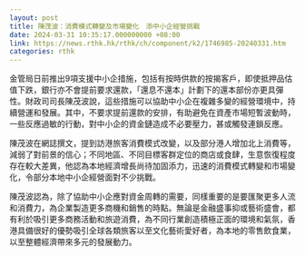 ```yaml
---
layout: post
title: 陳茂波：消費模式轉變及市場變化　添中小企經營挑戰
date: 2024-03-31 10:35:17.000000000 +08:00
link: https://news.rthk.hk/rthk/ch/component/k2/1746985-20240331.htm
categories: rthk
---
```


金管局日前推出9項支援中小企措施，包括有按時供款的按揭客戶，即使抵押品估值下跌，銀行亦不會提前要求還款，「還息不還本」計劃下的還本部份亦更具彈性。財政司司長陳茂波說，這些措施可以協助中小企在複雜多變的經營環境中，持續營運和發展。其中，不要求提前還款的安排，有助避免在資產市場短暫波動時，一些反應過敏的行動，對中小企的資金鏈造成不必要壓力，甚或觸發連鎖反應。

陳茂波在網誌撰文，提到訪港旅客消費模式改變，以及部分港人增加北上消費等，減弱了對前景的信心；不同地區、不同目標客群定位的商店或食肆，生意恢復程度存在較大差異，他認為本地經濟增長尚待加固添力，迅速的消費模式轉變和市場變化，令部分本地中小企經營面對不少挑戰。

陳茂波認為，除了協助中小企應對資金周轉的需要，同樣重要的是要匯聚更多人流和消費力，為企業製造更多商機和銷售的時點。無論是金融盛事抑或藝術盛會，都有利於吸引更多商務活動和旅遊消費，為不同行業創造積極正面的環境和氣氛，香港具備很好的優勢吸引全球各類旅客以至文化藝術愛好者，為本地的零售飲食業，以至整體經濟帶來多元的發展動力。
